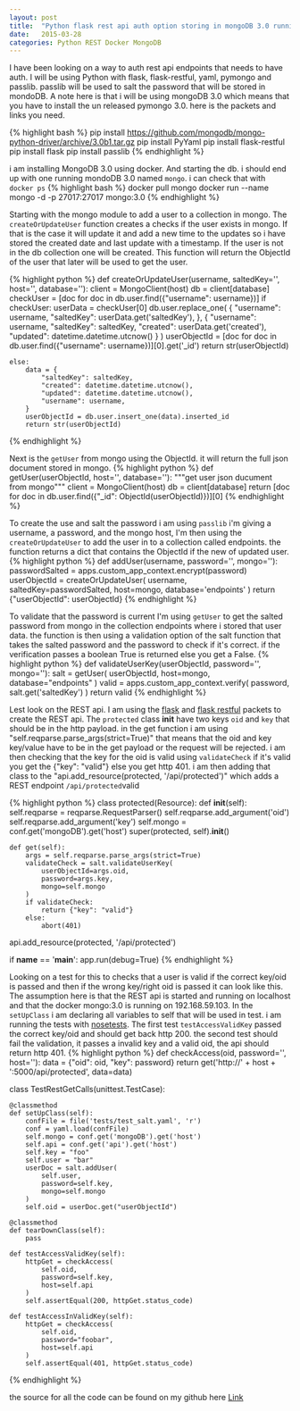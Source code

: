 ```yaml
---
layout: post
title:  "Python flask rest api auth option storing in mongoDB 3.0 running on docker"
date:   2015-03-28
categories: Python REST Docker MongoDB
---
```


I have been looking on a way to auth rest api endpoints that needs to have auth. I will be using Python with flask, flask-restful, yaml, pymongo and passlib. passlib will be used to salt the password that will be stored in mondoDB. A note here is that i will be using mongoDB 3.0 which means that you have to install the un released pymongo 3.0. here is the packets and links you need. 

{% highlight bash %}
pip install https://github.com/mongodb/mongo-python-driver/archive/3.0b1.tar.gz
pip install PyYaml
pip install flask-restful
pip install flask
pip install passlib
{% endhighlight %}


i am installing MongoDB 3.0 using docker. And starting the db. i should end up with one running mondoDB 3.0 named `mongo`. i can check that with `docker ps`
{% highlight bash %}
docker pull mongo
docker run --name mongo -d -p 27017:27017 mongo:3.0
{% endhighlight %}


Starting with the mongo module to add a user to a collection in mongo. The `createOrUpdateUser` function creates a checks if the user exists in mongo. If that is the case it will update it and add a new time to the updates so i have stored the created date and last update with a timestamp. If the user is not in the db collection one will be created. This function will return the ObjectId of the user that later will be used to get the user. 

{% highlight python %}
def createOrUpdateUser(username, saltedKey='', host='', database=''):
    client = MongoClient(host)
    db = client[database]
    checkUser = [doc for doc in db.user.find({"username": username})]
    if checkUser:
        userData = checkUser[0]
        db.user.replace_one(
            {
                "username": username,
                "saltedKey": userData.get('saltedKey'),
            }, {
                "username": username,
                "saltedKey": saltedKey,
                "created": userData.get('created'),
                "updated": datetime.datetime.utcnow()
            }
        )
        userObjectId = [doc for doc in db.user.find({"username": username})][0].get('_id')
        return str(userObjectId)

    else:
        data = {
            "saltedKey": saltedKey,
            "created": datetime.datetime.utcnow(),
            "updated": datetime.datetime.utcnow(),
            "username": username,
        }
        userObjectId = db.user.insert_one(data).inserted_id
        return str(userObjectId)
{% endhighlight %}


Next is the `getUser` from mongo using the ObjectId. it will return the full json document stored in mongo.
{% highlight python %}
def getUser(userObjectId, host='', database=''):
    """get user json ducument from mongo"""
    client = MongoClient(host)
    db = client[database]
    return [doc for doc in db.user.find({"_id": ObjectId(userObjectId)})][0]
{% endhighlight %}



To create the use and salt the password i am using `passlib` i'm giving a username, a password, and the mongo host, I'm then using the `createOrUpdateUser` to add the user in to a collection called endpoints. the function returns a dict that contains the ObjectId if the new of updated user.
{% highlight python %}
def addUser(username, password='', mongo=''):
    passwordSalted = apps.custom_app_context.encrypt(password)
    userObjectId = createOrUpdateUser(
        username,
        saltedKey=passwordSalted,
        host=mongo,
        database='endpoints'
    )
    return {"userObjectId": userObjectId}
{% endhighlight %}


To validate that the password is current I'm using `getUser` to get the salted password from mongo in the collection endpoints where i stored that user data. the function is then using a validation option of the salt function that takes the salted password and the password to check if it's correct.  if the verification passes a boolean True is returned else you get a False. 
{% highlight python %}
def validateUserKey(userObjectId, password='', mongo=''):
    salt = getUser(
        userObjectId,
        host=mongo,
        database="endpoints"
    )
    valid = apps.custom_app_context.verify(
        password,
        salt.get('saltedKey')
    )
    return valid
{% endhighlight %}




Lest look on the REST api. I am using the [flask](http://flask.pocoo.org/) and [flask restful](https://flask-restful.readthedocs.org/en/0.3.2/) packets to create the REST api. The `protected` class __init__ have two keys `oid` and `key` that should be in the http payload. in the get function i am using "self.reqparse.parse_args(strict=True)" that means that the oid and key key/value have to be in the get payload or the request will be rejected. i am then checking that the key for the oid is valid using `validateCheck` if it's valid you get the {"key": "valid"} else you get http 401. i am then adding that class to the "api.add_resource(protected, '/api/protected')" which adds a REST endpoint `/api/protected`valid

{% highlight python %}
class protected(Resource):
    def __init__(self):
        self.reqparse = reqparse.RequestParser()
        self.reqparse.add_argument('oid')
        self.reqparse.add_argument('key')
        self.mongo = conf.get('mongoDB').get('host')
        super(protected, self).__init__()

    def get(self):
        args = self.reqparse.parse_args(strict=True)
        validateCheck = salt.validateUserKey(
            userObjectId=args.oid,
            password=args.key,
            mongo=self.mongo
        )
        if validateCheck:
            return {"key": "valid"}
        else:
            abort(401)

api.add_resource(protected, '/api/protected')

if __name__ == '__main__':
    app.run(debug=True)
{% endhighlight %}


Looking on a test for this to checks that a user is valid if the correct key/oid is passed and then if the wrong key/right oid is passed it can look like this. The assumption here is that the REST api is started and running on localhost and that the docker mongo:3.0 is running on 192.168.59.103. In the `setUpClass` i am declaring all variables to self that will be used in test. i am running the tests with [nosetests](https://nose.readthedocs.org/en/latest/). The first test `testAccessValidKey` passed the correct key/oid and should get back http 200. the second test should fail the validation, it passes a invalid key and a valid oid, the api should return http 401.
{% highlight python %}
def checkAccess(oid, password='', host=''):
    data = {"oid": oid, "key": password}
    return get('http://' + host + ':5000/api/protected', data=data)

class TestRestGetCalls(unittest.TestCase):

    @classmethod       
    def setUpClass(self):
        confFile = file('tests/test_salt.yaml', 'r')
        conf = yaml.load(confFile)
        self.mongo = conf.get('mongoDB').get('host')
        self.api = conf.get('api').get('host')
        self.key = "foo"
        self.user = "bar"
        userDoc = salt.addUser(
            self.user,
            password=self.key,
            mongo=self.mongo
        )
        self.oid = userDoc.get("userObjectId")

    @classmethod       
    def tearDownClass(self):
        pass

    def testAccessValidKey(self):
        httpGet = checkAccess(
            self.oid,
            password=self.key,
            host=self.api
        )
        self.assertEqual(200, httpGet.status_code)

    def testAccessInValidKey(self):
        httpGet = checkAccess(
            self.oid,
            password="foobar",
            host=self.api
        )
        self.assertEqual(401, httpGet.status_code)
{% endhighlight %}


the source for all the code can be found on my github here [Link](https://github.com/mad01/boilerplates/tree/master/python)

